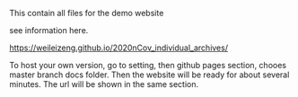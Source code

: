 This contain all files for the demo website

see information here.

https://weileizeng.github.io/2020nCov_individual_archives/


To host your own version, go to setting, then github pages section, chooes master branch docs folder. Then the website will be ready for about several minutes. The url will be shown in the same section.
